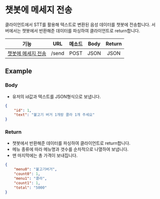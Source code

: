 # 챗봇에 메세지 전송

클라이언트에서 STT를 활용해 텍스트로 변환된 음성 데이터를 챗봇에 전송합니다. 서버에서는 챗봇에서 반환해준 데이터를 파싱하여 클라이언트로 return합니다.

|기능|<center>URL</center>|메소드|Body|Return|
|:----:|:------|:-----:|:---:|:---:|
|[챗봇에 메세지 전송]()|/send|POST|JSON|JSON|


## Example

### Body
- 유저의 id값과 텍스트를 JSON형식으로 보냅니다.

```json
{
    "id": 1,
    "text": "불고기 버거 1개랑 콜라 1개 주세요"
}
```

### Return
- 챗봇에서 반환해준 데이터를 파싱하여 클라이언트로 return합니다.
- 메뉴 종류에 따라 메뉴명과 갯수를 순차적으로 나열하여 보냅니다.
- 맨 마지막에는 총 가격이 보내집니다.

```json
{
    "menu0": "불고기버거",
    "count0": 1,
    "menu1": "콜라",
    "count1": 1,
    "total": "5000"
}
```
